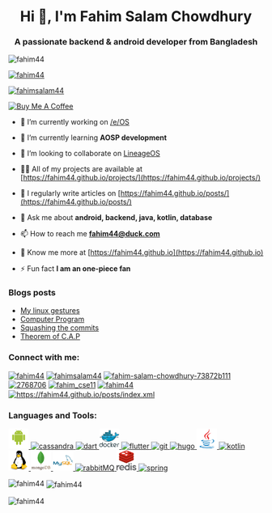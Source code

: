 <h1 align="center">Hi 👋, I'm Fahim Salam Chowdhury</h1>
<h3 align="center">A passionate backend & android developer from Bangladesh</h3>

<p align="left"> <img src="https://komarev.com/ghpvc/?username=fahim44&label=Profile%20views&color=0e75b6&style=flat" alt="fahim44" /> </p>

<p align="left"> <a href="https://github.com/ryo-ma/github-profile-trophy"><img src="https://github-profile-trophy.vercel.app/?username=fahim44" alt="fahim44" /></a> </p>

<p align="left"> <a href="https://twitter.com/fahimsalam44" target="blank"><img src="https://img.shields.io/twitter/follow/fahimsalam44?logo=twitter&style=for-the-badge" alt="fahimsalam44" /></a> </p>

<a href="https://www.buymeacoffee.com/fahim44" target="_blank"><img src="https://cdn.buymeacoffee.com/buttons/default-orange.png" alt="Buy Me A Coffee" height="41" width="174"></a>

- 🔭 I’m currently working on [/e/OS](https://e.foundation/)

- 🌱 I’m currently learning **AOSP development**

- 👯 I’m looking to collaborate on [LineageOS](https://github.com/LineageOS/)

- 👨‍💻 All of my projects are available at [https://fahim44.github.io/projects/](https://fahim44.github.io/projects/)

- 📝 I regularly write articles on [https://fahim44.github.io/posts/](https://fahim44.github.io/posts/)

- 💬 Ask me about **android, backend, java, kotlin, database**

- 📫 How to reach me **fahim44@duck.com**

- 📄 Know me more at [https://fahim44.github.io](https://fahim44.github.io)

- ⚡ Fun fact **I am an one-piece fan**

### Blogs posts
<!-- BLOG-POST-LIST:START -->
- [My linux gestures](https://fahim44.github.io/posts/2022/08/my-linux-gestures/)
- [Computer Program](https://fahim44.github.io/posts/2022/05/computer-program/)
- [Squashing the commits](https://fahim44.github.io/posts/2021/07/squashing-the-commits/)
- [Theorem of C.A.P](https://fahim44.github.io/posts/2021/06/theorem-of-c.a.p/)
<!-- BLOG-POST-LIST:END -->

<h3 align="left">Connect with me:</h3>
<p align="left">
<a href="https://dev.to/fahim44" target="blank"><img align="center" src="https://raw.githubusercontent.com/rahuldkjain/github-profile-readme-generator/master/src/images/icons/Social/devto.svg" alt="fahim44" height="30" width="40" /></a>
<a href="https://twitter.com/fahimsalam44" target="blank"><img align="center" src="https://raw.githubusercontent.com/rahuldkjain/github-profile-readme-generator/master/src/images/icons/Social/twitter.svg" alt="fahimsalam44" height="30" width="40" /></a>
<a href="https://linkedin.com/in/fahim-salam-chowdhury-73872b111" target="blank"><img align="center" src="https://raw.githubusercontent.com/rahuldkjain/github-profile-readme-generator/master/src/images/icons/Social/linked-in-alt.svg" alt="fahim-salam-chowdhury-73872b111" height="30" width="40" /></a>
<a href="https://stackoverflow.com/users/2768706" target="blank"><img align="center" src="https://raw.githubusercontent.com/rahuldkjain/github-profile-readme-generator/master/src/images/icons/Social/stack-overflow.svg" alt="2768706" height="30" width="40" /></a>
<a href="https://www.hackerrank.com/fahim_cse11" target="blank"><img align="center" src="https://raw.githubusercontent.com/rahuldkjain/github-profile-readme-generator/master/src/images/icons/Social/hackerrank.svg" alt="fahim_cse11" height="30" width="40" /></a>
<a href="https://www.leetcode.com/fahim44" target="blank"><img align="center" src="https://raw.githubusercontent.com/rahuldkjain/github-profile-readme-generator/master/src/images/icons/Social/leet-code.svg" alt="fahim44" height="30" width="40" /></a>
<a href="/https://fahim44.github.io/posts/index.xml" target="blank"><img align="center" src="https://raw.githubusercontent.com/rahuldkjain/github-profile-readme-generator/master/src/images/icons/Social/rss.svg" alt="https://fahim44.github.io/posts/index.xml" height="30" width="40" /></a>
</p>

<h3 align="left">Languages and Tools:</h3>
<p align="left"> <a href="https://developer.android.com" target="_blank" rel="noreferrer"> <img src="https://raw.githubusercontent.com/devicons/devicon/master/icons/android/android-original-wordmark.svg" alt="android" width="40" height="40"/> </a> <a href="https://cassandra.apache.org/" target="_blank" rel="noreferrer"> <img src="https://www.vectorlogo.zone/logos/apache_cassandra/apache_cassandra-icon.svg" alt="cassandra" width="40" height="40"/> </a> <a href="https://dart.dev" target="_blank" rel="noreferrer"> <img src="https://www.vectorlogo.zone/logos/dartlang/dartlang-icon.svg" alt="dart" width="40" height="40"/> </a> <a href="https://www.docker.com/" target="_blank" rel="noreferrer"> <img src="https://raw.githubusercontent.com/devicons/devicon/master/icons/docker/docker-original-wordmark.svg" alt="docker" width="40" height="40"/> </a> <a href="https://flutter.dev" target="_blank" rel="noreferrer"> <img src="https://www.vectorlogo.zone/logos/flutterio/flutterio-icon.svg" alt="flutter" width="40" height="40"/> </a> <a href="https://git-scm.com/" target="_blank" rel="noreferrer"> <img src="https://www.vectorlogo.zone/logos/git-scm/git-scm-icon.svg" alt="git" width="40" height="40"/> </a> <a href="https://gohugo.io/" target="_blank" rel="noreferrer"> <img src="https://api.iconify.design/logos-hugo.svg" alt="hugo" width="40" height="40"/> </a> <a href="https://www.java.com" target="_blank" rel="noreferrer"> <img src="https://raw.githubusercontent.com/devicons/devicon/master/icons/java/java-original.svg" alt="java" width="40" height="40"/> </a> <a href="https://kotlinlang.org" target="_blank" rel="noreferrer"> <img src="https://www.vectorlogo.zone/logos/kotlinlang/kotlinlang-icon.svg" alt="kotlin" width="40" height="40"/> </a> <a href="https://www.linux.org/" target="_blank" rel="noreferrer"> <img src="https://raw.githubusercontent.com/devicons/devicon/master/icons/linux/linux-original.svg" alt="linux" width="40" height="40"/> </a> <a href="https://www.mongodb.com/" target="_blank" rel="noreferrer"> <img src="https://raw.githubusercontent.com/devicons/devicon/master/icons/mongodb/mongodb-original-wordmark.svg" alt="mongodb" width="40" height="40"/> </a> <a href="https://www.mysql.com/" target="_blank" rel="noreferrer"> <img src="https://raw.githubusercontent.com/devicons/devicon/master/icons/mysql/mysql-original-wordmark.svg" alt="mysql" width="40" height="40"/> </a> <a href="https://www.rabbitmq.com" target="_blank" rel="noreferrer"> <img src="https://www.vectorlogo.zone/logos/rabbitmq/rabbitmq-icon.svg" alt="rabbitMQ" width="40" height="40"/> </a> <a href="https://redis.io" target="_blank" rel="noreferrer"> <img src="https://raw.githubusercontent.com/devicons/devicon/master/icons/redis/redis-original-wordmark.svg" alt="redis" width="40" height="40"/> </a> <a href="https://spring.io/" target="_blank" rel="noreferrer"> <img src="https://www.vectorlogo.zone/logos/springio/springio-icon.svg" alt="spring" width="40" height="40"/> </a> </p>

<p><img align="left" src="https://github-readme-stats.vercel.app/api/top-langs?username=fahim44&show_icons=true&locale=en&layout=compact" alt="fahim44" /></p>

<p>&nbsp;<img align="center" src="https://github-readme-stats.vercel.app/api?username=fahim44&show_icons=true&locale=en" alt="fahim44" /></p>

<p><img align="center" src="https://github-readme-streak-stats.herokuapp.com/?user=fahim44&" alt="fahim44" /></p>

